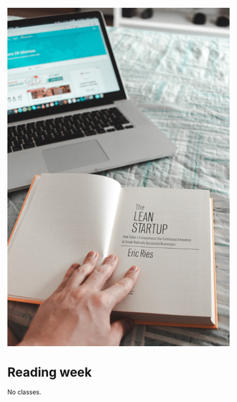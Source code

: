 ![Computer and Book](images/andre-a-xavier-al8rko2u5eE-unsplash.jpg ':class=banner-image')

# Reading week

No classes.
